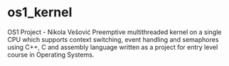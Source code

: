 # os1_kernel
OS1 Project - Nikola Vešović
Preemptive multithreaded kernel on a single CPU which supports context switching, event handling and semaphores using C++, C and assembly language written as a project for entry level course in Operating Systems.

